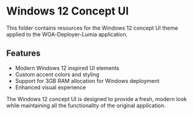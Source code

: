 # Windows 12 Concept UI

This folder contains resources for the Windows 12 concept UI theme applied to the WOA-Deployer-Lumia application.

## Features
- Modern Windows 12 inspired UI elements
- Custom accent colors and styling
- Support for 3GB RAM allocation for Windows deployment
- Enhanced visual experience

The Windows 12 concept UI is designed to provide a fresh, modern look while maintaining all the functionality of the original application.

